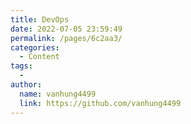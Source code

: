 ```yaml
---
title: DevOps
date: 2022-07-05 23:59:49
permalink: /pages/6c2aa3/
categories:
  - Content
tags:
  - 
author: 
  name: vanhung4499
  link: https://github.com/vanhung4499
---
```

